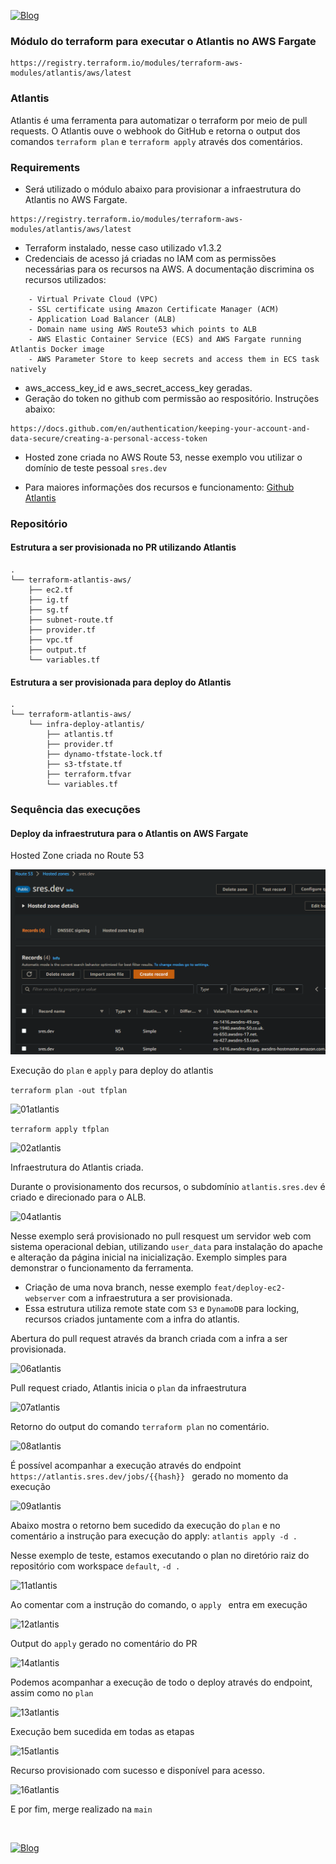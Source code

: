 [![Blog](https://img.shields.io/website?down_color=blue&down_message=infrati.dev&label=Blog&logo=ghost&logoColor=green&style=for-the-badge&up_color=blue&up_message=infrati.dev&url=https%3A%2F%2Finfrati.dev)](https://infrati.dev)

### Módulo do terraform para executar o Atlantis no AWS Fargate

```
https://registry.terraform.io/modules/terraform-aws-modules/atlantis/aws/latest
```

### Atlantis

Atlantis é uma ferramenta para automatizar o terraform por meio de pull requests. 
O Atlantis ouve o webhook do GitHub e retorna o output dos comandos ```terraform plan``` e ```terraform apply``` através dos comentários.

### Requirements

* Será utilizado o módulo abaixo para provisionar a infraestrutura do Atlantis no AWS Fargate.

``` 
https://registry.terraform.io/modules/terraform-aws-modules/atlantis/aws/latest 
```

* Terraform instalado, nesse caso utilizado v1.3.2
* Credenciais de acesso já criadas no IAM com as permissões necessárias para os recursos na AWS. A documentação discrimina os recursos utilizados:
~~~
    - Virtual Private Cloud (VPC)
    - SSL certificate using Amazon Certificate Manager (ACM)
    - Application Load Balancer (ALB)
    - Domain name using AWS Route53 which points to ALB
    - AWS Elastic Container Service (ECS) and AWS Fargate running Atlantis Docker image
    - AWS Parameter Store to keep secrets and access them in ECS task natively
~~~

* aws_access_key_id e aws_secret_access_key geradas.
* Geração do token no github com permissão ao respositório. Instruções abaixo:

```
https://docs.github.com/en/authentication/keeping-your-account-and-data-secure/creating-a-personal-access-token
```

* Hosted zone criada no AWS Route 53, nesse exemplo vou utilizar o domínio de teste pessoal ```sres.dev```

- Para maiores informações dos recursos e funcionamento: [Github Atlantis](https://github.com/terraform-aws-modules/terraform-aws-atlantis)

### Repositório

#### Estrutura a ser provisionada no PR utilizando Atlantis

```
.
└── terraform-atlantis-aws/
    ├── ec2.tf
    ├── ig.tf
    ├── sg.tf
    ├── subnet-route.tf
    ├── provider.tf
    ├── vpc.tf
    ├── output.tf
    └── variables.tf
```    

#### Estrutura a ser provisionada para deploy do Atlantis

```
.
└── terraform-atlantis-aws/
    └── infra-deploy-atlantis/
        ├── atlantis.tf
        ├── provider.tf
        ├── dynamo-tfstate-lock.tf
        ├── s3-tfstate.tf
        ├── terraform.tfvar
        └── variables.tf
```

### Sequência das execuções

#### Deploy da infraestrutura para o Atlantis on AWS Fargate

Hosted Zone criada no Route 53

![03atlantis](./images/03atlantis.png)

Execução do ```plan``` e ```apply``` para deploy do atlantis

```terraform plan -out tfplan```

![01atlantis](./images/01atlantis.png)

```terraform apply tfplan```

![02atlantis](./images/02atlantis.png)

Infraestrutura do Atlantis criada.

Durante o provisionamento dos recursos, o subdomínio ```atlantis.sres.dev``` é criado e direcionado para o ALB.

![04atlantis](./images/04atlantis.png)

Nesse exemplo será provisionado no pull resquest um servidor web com sistema operacional debian, utilizando ```user_data``` para instalação do apache e alteração da página inicial na inicialização. Exemplo simples para demonstrar o funcionamento da ferramenta.

- Criação de uma nova branch, nesse exemplo ```feat/deploy-ec2-webserver``` com a infraestrutura a ser provisionada. 
- Essa estrutura utiliza remote state com ```S3``` e ```DynamoDB``` para locking, recursos criados juntamente com a infra do atlantis.

Abertura do pull request através da branch criada com a infra a ser provisionada.

![06atlantis](./images/06atlantis.png)

Pull request criado, Atlantis inicia o ```plan``` da infraestrutura

![07atlantis](./images/07atlantis.png)

Retorno do output do comando ```terraform plan``` no comentário.

![08atlantis](./images/08atlantis.png)

É possível acompanhar a execução através do endpoint ```https://atlantis.sres.dev/jobs/{{hash}} ``` gerado no momento da execução 

![09atlantis](./images/09atlantis.png)

Abaixo mostra o retorno bem sucedido da execução do ```plan``` e no comentário a instrução para execução do apply: ```atlantis apply -d .```

Nesse exemplo de teste, estamos executando o plan no diretório raiz do repositório com workspace `default`, ```-d .```

![11atlantis](./images/11atlantis.png)

Ao comentar com a instrução do comando, o ```apply ``` entra em execução

![12atlantis](./images/12atlantis.png)

Output do ```apply``` gerado no comentário do PR

![14atlantis](./images/14atlantis.png)

Podemos acompanhar a execução de todo o deploy através do endpoint, assim como no ```plan```

![13atlantis](./images/13atlantis.png)

Execução bem sucedida em todas as etapas

![15atlantis](./images/15atlantis.png)

Recurso provisionado com sucesso e disponível para acesso.

![16atlantis](./images/16atlantis.png)

E por fim, merge realizado na ```main```

<br>

[![Blog](https://img.shields.io/website?down_color=blue&down_message=infrati.dev&label=Blog&logo=ghost&logoColor=green&style=for-the-badge&up_color=blue&up_message=infrati.dev&url=https%3A%2F%2Finfrati.dev)](https://infrati.dev)



